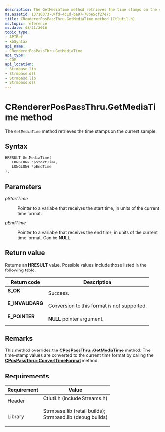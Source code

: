 ```yaml
---
description: The GetMediaTime method retrieves the time stamps on the current sample.
ms.assetid: 13710373-04fd-4c1d-ba97-78be5cf27e7d
title: CRendererPosPassThru.GetMediaTime method (Ctlutil.h)
ms.topic: reference
ms.date: 05/31/2018
topic_type: 
- APIRef
- kbSyntax
api_name: 
- CRendererPosPassThru.GetMediaTime
api_type: 
- COM
api_location: 
- Strmbase.lib
- Strmbase.dll
- Strmbasd.lib
- Strmbasd.dll
---
```


# CRendererPosPassThru.GetMediaTime method

The `GetMediaTime` method retrieves the time stamps on the current sample.

## Syntax


```C++
HRESULT GetMediaTime(
   LONGLONG *pStartTime,
   LONGLONG *pEndTime
);
```



## Parameters

<dl> <dt>

*pStartTime* 
</dt> <dd>

Pointer to a variable that receives the start time, in units of the current time format.

</dd> <dt>

*pEndTime* 
</dt> <dd>

Pointer to a variable that receives the end time, in units of the current time format. Can be **NULL**.

</dd> </dl>

## Return value

Returns an **HRESULT** value. Possible values include those listed in the following table.



| Return code                                                                                  | Description                                            |
|----------------------------------------------------------------------------------------------|--------------------------------------------------------|
| <dl> <dt>**S\_OK**</dt> </dl>         | Success.<br/>                                    |
| <dl> <dt>**E\_INVALIDARG**</dt> </dl> | Conversion to this format is not supported.<br/> |
| <dl> <dt>**E\_POINTER**</dt> </dl>    | **NULL** pointer argument.<br/>                  |



 

## Remarks

This method overrides the [**CPosPassThru::GetMediaTime**](cpospassthru-getmediatime.md) method. The time-stamp values are converted to the current time format by calling the [**CPosPassThru::ConvertTimeFormat**](cpospassthru-converttimeformat.md) method.

## Requirements



| Requirement | Value |
|--------------------|--------------------------------------------------------------------------------------------------------------------------------------------------------------------------------------------|
| Header<br/>  | <dl> <dt>Ctlutil.h (include Streams.h)</dt> </dl>                                                                                   |
| Library<br/> | <dl> <dt>Strmbase.lib (retail builds); </dt> <dt>Strmbasd.lib (debug builds)</dt> </dl> |



 

 




